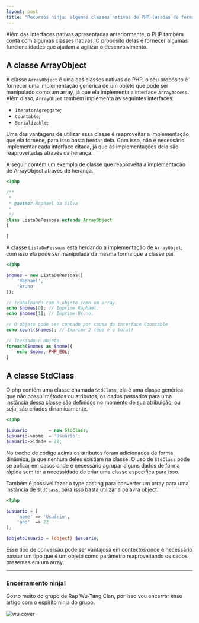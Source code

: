 ```yaml
---
layout: post
title: "Recursos ninja: algumas classes nativas do PHP (usadas de forma estratégica)"
---
```


Além das interfaces nativas apresentadas  anteriormente, o PHP também conta com algumas classes nativas. O propósito delas é fornecer algumas funcionalidades que ajudam a agilizar o desenvolvimento.

## A classe ArrayObject

A classe ```ArrayObject``` é uma das classes nativas do PHP, o seu propósito é fornecer uma implementação genérica de um objeto que pode ser manipulado como um array, já que ela implementa a interface ```ArrayAccess```. Além disso, ```ArrayObjet``` também implementa as seguintes interfaces:

* ```IteratorAgreggate```;
* ```Countable```;
* ```Serializable```;

Uma das vantagens de utilizar essa classe é reaproveitar a implementação que ela fornece, para isso basta herdar dela. Com isso, não é necessário implementar cada interface citada, já que as implementações dela são reaproveitadas através da herança.

A seguir contém um exemplo de classe que reaproveita a implementação de ArrayObject através de herança.

```php
<?php

/**
 *
 * @author Raphael da Silva
 *
 */
class ListaDePessoas extends ArrayObject
{

}
```
A classe ```ListaDePessoas``` está herdando a implementação de ```ArrayObjet```, com isso ela pode ser manipulada da mesma forma que a classe pai.

```php
<?php

$nomes = new ListaDePessoas([
    'Raphael',
    'Bruno'
]);

// Trabalhando com o objeto como um array.
echo $nomes[0]; // Imprime Raphael.
echo $nomes[1]; // Imprime Bruno.

// O objeto pode ser contado por causa da interface Countable
echo count($nomes); // Imprime 2 (que é o total)

// Iterando o objeto
foreach($nomes as $nome){
    echo $nome, PHP_EOL;
}
```

## A classe StdClass

O php contém uma classe chamada ```StdClass```, ela é uma classe genérica que não possui métodos ou atributos, os dados passados para uma instância dessa classe são definidos no momento de sua atribuição, ou seja, são criados dinamicamente.

```php
<?php

$usuario        = new StdClass;
$usuario->nome  = 'Usuário';
$usuario->idade = 22;
```

No trecho de código acima os atributos foram adicionados de forma dinâmica, já que nenhum deles existiam na classe. O uso de ```StdClass``` pode se aplicar em casos onde é necessário agrupar alguns dados de forma rápida sem ter a necessidade de criar uma classe específica para isso.

Também é possível fazer o type casting para converter um array para uma instância de ```StdClass```, para isso basta utilizar a palavra object.

```php
<?php

$usuario = [
    'nome' => 'Usuário',
    'ano'  => 22
];

$objetoUsuario = (object) $usuario;
```

Esse tipo de conversão pode ser vantajosa em contextos onde é necessário passar um tipo que é um objeto como parâmetro reaproveitando os dados presentes em um array.

*** 

### Encerramento ninja!

Gosto muito do grupo de Rap Wu-Tang Clan, por isso vou encerrar esse artigo com o espírito ninja do grupo.

![wu cover](https://i.scdn.co/image/ab67616d0000b273340e53225fb2b3886a57ba91)